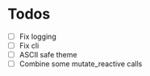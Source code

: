 # Todos

- [ ] Fix logging
- [ ] Fix cli
- [ ] ASCII safe theme
- [ ] Combine some mutate_reactive calls